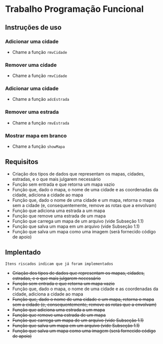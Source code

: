 # Trabalho Programação Funcional

## Instruções de uso

### Adicionar uma cidade
- Chame a função ``rmvCidade``

### Remover uma cidade
- Chame a função ``rmvCidade``

### Adicionar uma cidade
- Chame a função ``adcEstrada``

### Remover uma estrada
- Chame a função ``rmvEstrada``

### Mostrar mapa em branco
- Chame a função ``showMapa``

## Requisitos

- Criação dos tipos de dados que representam os mapas, cidades, estradas, e o que mais julgarem
necessário
- Função sem entrada e que retorna um mapa vazio
- Função que, dado o mapa, o nome de uma cidade e as coordenadas da cidade, adiciona a cidade ao mapa
- Função que, dado o nome de uma cidade e um mapa, retorna o mapa sem a cidade (e, consequentemente,
remove as rotas que a envolvam)
- Função que adiciona uma estrada a um mapa
- Função que remove uma estrada de um mapa
- Função que carrega um mapa de um arquivo (vide Subseção 1.1)
- Função que salva um mapa em um arquivo (vide Subseção 1.1)
- Função que salva um mapa como uma imagem (será fornecido código de apoio)

## Implentado
``Itens riscados indicam que já foram implementados``
- ~~Criação dos tipos de dados que representam os mapas, cidades, estradas, e o que mais julgarem
necessário~~
- ~~Função sem entrada e que retorna um mapa vazio~~
- Função que, dado o mapa, o nome de uma cidade e as coordenadas da cidade, adiciona a cidade ao mapa
- ~~Função que, dado o nome de uma cidade e um mapa, retorna o mapa sem a cidade (e, consequentemente,
remove as rotas que a envolvam)~~
- ~~Função que adiciona uma estrada a um mapa~~
- ~~Função que remove uma estrada de um mapa~~
- ~~Função que carrega um mapa de um arquivo (vide Subseção 1.1)~~
- ~~Função que salva um mapa em um arquivo (vide Subseção 1.1)~~
- ~~Função que salva um mapa como uma imagem (será fornecido código de apoio)~~